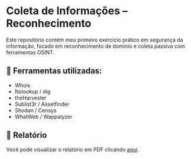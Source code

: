 # Coleta de Informações – Reconhecimento

Este repositório contém meu primeiro exercício prático em segurança da informação, focado em reconhecimento de domínio e coleta passiva com ferramentas OSINT.

## 🔧 Ferramentas utilizadas:
- Whois
- Nslookup / dig
- theHarvester
- Sublist3r / Assetfinder
- Shodan / Censys
- WhatWeb / Wappalyzer

## 📄 Relatório

Você pode visualizar o relatório em PDF clicando [aqui](./Rleatorio-OSINT.pdf).
